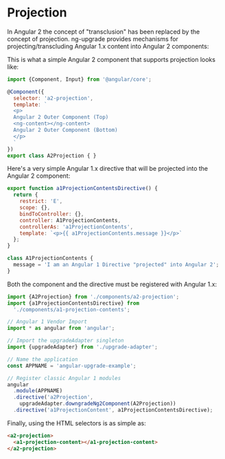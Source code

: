# Projection

In Angular 2 the concept of "transclusion" has been replaced by the concept of
projection.  ng-upgrade provides mechanisms for projecting/transcluding
Angular 1.x content into Angular 2 components:

This is what a simple Angular 2 component that supports projection looks like:

```js
import {Component, Input} from '@angular/core';

@Component({
  selector: 'a2-projection',
  template: `
  <p>
  Angular 2 Outer Component (Top)
  <ng-content></ng-content>
  Angular 2 Outer Component (Bottom)
  </p>
  `
})
export class A2Projection { }

```

Here's a very simple Angular 1.x directive that will be projected into the 
Angular 2 component:

```js
export function a1ProjectionContentsDirective() {
  return {
    restrict: 'E',
    scope: {},
    bindToController: {},
    controller: A1ProjectionContents,
    controllerAs: 'a1ProjectionContents',
    template: `<p>{{ a1ProjectionContents.message }}</p>`
  };
}

class A1ProjectionContents {
  message = 'I am an Angular 1 Directive "projected" into Angular 2';
}
```

Both the component and the directive must be registered with Angular 1.x:

```js
import {A2Projection} from './components/a2-projection';
import {a1ProjectionContentsDirective} from
  './components/a1-projection-contents';

// Angular 1 Vendor Import
import * as angular from 'angular';

// Import the upgradeAdapter singleton
import {upgradeAdapter} from './upgrade-adapter';

// Name the application
const APPNAME = 'angular-upgrade-example';

// Register classic Angular 1 modules
angular
  .module(APPNAME)
  .directive('a2Projection',
    upgradeAdapter.downgradeNg2Component(A2Projection))
  .directive('a1ProjectionContent', a1ProjectionContentsDirective);

```

Finally, using the HTML selectors is as simple as:

```html
<a2-projection>
  <a1-projection-content></a1-projection-content>
</a2-projection>
```
